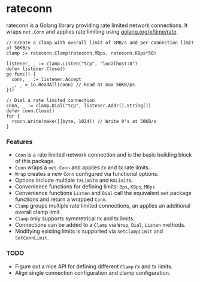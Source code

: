 # rateconn

rateconn is a Golang library providing rate limited network connections. 
It wraps `net.Conn` and applies rate limiting using [golang.org/x/time/rate](https://pkg.go.dev/golang.org/x/time/rate).

```
// Create a clamp with overall limit of 1MB/s and per connection limit of 50KB/s
clamp := rateconn.Clamp(rateconn.MBps, rateconn.KBps*50)

listener, _ := clamp.Listen("tcp", "localhost:0")
defer listener.Close()
go func() {
  conn, _ := listener.Accept
  _, _ = io.ReadAll(conn) // Read at max 50KB/ps
}()

// Dial a rate limited connection
conn, _ := clamp.Dial("tcp", listener.Addr().String())
defer conn.Close() 
for {
  rconn.Write(make([]byte, 1024)) // Write 0's at 50KB/s
}
```

### Features
- `Conn` is a rate limited network connection and is the basic building block of this package. 
- `Conn` wraps a `net.Conn` and applies rx and tx rate limits.
- `Wrap` creates a new `Conn` configured via functional options.
- Options include multiple `TXLimit`s and `RXLimit`s.
- Convenience functions for defining limits: `Bps`, `KBps`, `MBps`
- Convenience functions `Listen` and `Dial` call the equivalent `net` package functions and return a wrapped `Conn`. 
- `Clamp` groups multiple rate limited connections, an applies an additional overall clamp limit.
- `Clamp` only supports symmetrical rx and tx limits.
- Connections can be added to a `Clamp` via `Wrap`, `Dial`, `Listen` methods. 
- Modifying existing limits is supported via `SetClampLimit` and `SetConnLimit`.

### TODO
- Figure out a nice API for defining different `Clamp` rx and tx limits.
- Align single connection configuration and clamp configuration.
